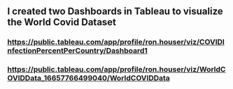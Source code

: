 ## I created two Dashboards in Tableau to visualize the World Covid Dataset
### https://public.tableau.com/app/profile/ron.houser/viz/COVIDInfectionPercentPerCountry/Dashboard1
### https://public.tableau.com/app/profile/ron.houser/viz/WorldCOVIDData_16657766499040/WorldCOVIDData
